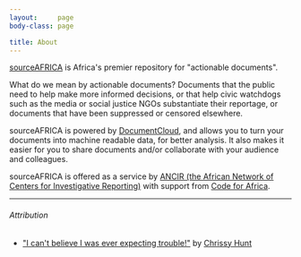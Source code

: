 ```yaml
---
layout:     page
body-class: page

title: About
---
```


[sourceAFRICA](https://sourceafrica.net/) is Africa's premier repository for "actionable documents".

What do we mean by actionable documents? Documents that the public need to help make more informed decisions, or that help civic watchdogs such as the media or social justice NGOs substantiate their reportage, or documents that have been suppressed or censored elsewhere.

sourceAFRICA is powered by [DocumentCloud](https://github.com/documentcloud/documentcloud), and allows you to turn your documents into machine readable data, for better analysis. It also makes it easier for you to share documents and/or collaborate with your audience and colleagues.

sourceAFRICA is offered as a service by [ANCIR (the African Network of Centers for Investigative Reporting)](https://investigativecenters.org) with support from [Code for Africa](https://codeforafrica.org).

---

###### Attribution 

- ["I can't believe I was ever expecting trouble!"](https://www.flickr.com/photos/hoosadork/5506541057/) by [Chrissy Hunt](https://www.flickr.com/photos/hoosadork/)

<br/>

